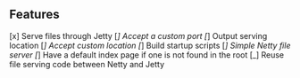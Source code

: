 Features
--------

[x] Serve files through Jetty
[_] Accept a custom port
[_] Output serving location
[_] Accept custom location
[_] Build startup scripts
[_] Simple Netty file server
[_] Have a default index page if one is not found in the root
[_] Reuse file serving code between Netty and Jetty
